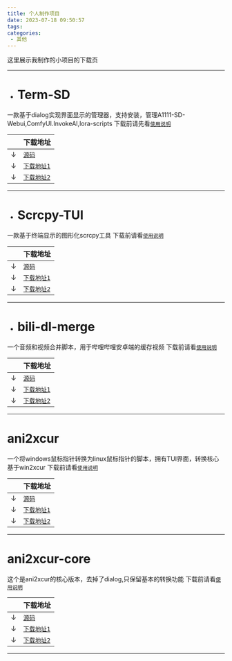 ```yaml
---
title: 个人制作项目
date: 2023-07-18 09:50:57
tags:
categories:
 - 其他
---
```

这里展示我制作的小项目的下载页
&nbsp;
<!-- more -->
***

* # Term-SD
一款基于dialog实现界面显示的管理器，支持安装，管理A1111-SD-Webui,ComfyUI.InvokeAI,lora-scripts
下载前请先看[`使用说明`](https://github.com/licyk/sd-webui-script/blob/main/README.md)

||下载地址|
|---|---
|↓|[`源码`](https://github.com/licyk/sd-webui-script)
|↓|[`下载地址1`](https://ghproxy.com/https://github.com/licyk/term-sd/releases/download/v0.6.0/term-sd.sh)
|↓|[`下载地址2`](https://github.com/licyk/term-sd/releases/download/v0.6.0/term-sd.sh)

***

* # Scrcpy-TUI
一款基于终端显示的图形化scrcpy工具
下载前请看[`使用说明`](https://github.com/licyk/scrcpy-tui/blob/main/README.md)

||下载地址|
|---|---
|↓|[`源码`](https://github.com/licyk/scrcpy-tui)
|↓|<a href="https://ghproxy.com/https://raw.githubusercontent.com/licyk/scrcpy-tui/main/scrcpy-tui.sh?response-content-type=application%2Foctet-stream" download>`下载地址1`</a>
|↓|<a href="https://raw.githubusercontent.com/licyk/scrcpy-tui/main/scrcpy-tui.sh?response-content-type=application%2Foctet-stream" download>`下载地址2`</a>

***

* # bili-dl-merge
一个音频和视频合并脚本，用于哔哩哔哩安卓端的缓存视频
下载前请看[`使用说明`](https://github.com/licyk/bili-dl-merge/blob/main/README.md)

||下载地址|
|---|---
|↓|[`源码`](https://github.com/licyk/bili-dl-merge)
|↓|<a href="https://ghproxy.com/https://raw.githubusercontent.com/licyk/bili-dl-merge/main/bili-dl-merge.sh?response-content-type=application%2Foctet-stream" download>`下载地址1`</a>
|↓|<a href="https://raw.githubusercontent.com/licyk/bili-dl-merge/main/bili-dl-merge.sh?response-content-type=application%2Foctet-stream" download>`下载地址2`</a>

***

# ani2xcur
一个将windows鼠标指针转换为linux鼠标指针的脚本，拥有TUI界面，转换核心基于win2xcur
下载前请看[`使用说明`](https://github.com/licyk/ani2xcur/README.md)

||下载地址|
|---|---
|↓|[`源码`](https://github.com/licyk/ani2xcur)
|↓|<a href="https://ghproxy.com/https://raw.githubusercontent.com/licyk/ani2xcur/main/ani2xcur.sh" download>`下载地址1`</a>
|↓|<a href="https://raw.githubusercontent.com/licyk/ani2xcur/main/ani2xcur.sh" download>`下载地址2`</a>

***

# ani2xcur-core
这个是ani2xcur的核心版本，去掉了dialog,只保留基本的转换功能
下载前请看[`使用说明`](https://github.com/licyk/ani2xcur/README.md)

||下载地址|
|---|---
|↓|[`源码`](https://github.com/licyk/ani2xcur)
|↓|<a href="https://ghproxy.com/https://raw.githubusercontent.com/licyk/ani2xcur/main/ani2xcur-core.sh" download>`下载地址1`</a>
|↓|<a href="https://raw.githubusercontent.com/licyk/ani2xcur/main/ani2xcur-core.sh" download>`下载地址2`</a>

***